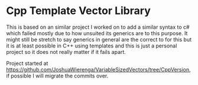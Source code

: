 # Cpp Template Vector Library
This is based on an similar project I worked on to add a similar syntax to c# which failed mostly due to how unsuited its generics are to this purpose. It might still be stretch to say generics in general are the correct to for this but it is at least possible in C++ using templates and this is just a personal project so it does not really matter if it fails apart.

Project started at https://github.com/JoshuaWierenga/VariableSizedVectors/tree/CppVersion, if possible I will migrate the commits over.
